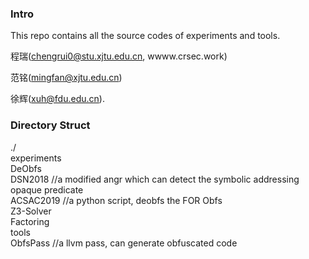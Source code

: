 ### Intro
This repo contains all the source codes of experiments and tools.

程瑞(chengrui0@stu.xjtu.edu.cn, wwww.crsec.work)

范铭(mingfan@xjtu.edu.cn)

徐辉(xuh@fdu.edu.cn).

### Directory Struct
./ <br/>
  experiments <br/>
    DeObfs <br/>
      DSN2018 //a modified angr which can detect the symbolic addressing opaque predicate <br/>
      ACSAC2019 //a python script, deobfs the FOR Obfs <br/>
    Z3-Solver <br/>
      Factoring <br/>
  tools <br/>
    ObfsPass //a llvm pass, can generate obfuscated code <br/>
